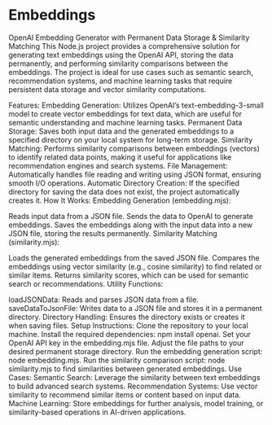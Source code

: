 # Embeddings
OpenAI Embedding Generator with Permanent Data Storage & Similarity Matching
This Node.js project provides a comprehensive solution for generating text embeddings using the OpenAI API, storing the data permanently, and performing similarity comparisons between the embeddings. The project is ideal for use cases such as semantic search, recommendation systems, and machine learning tasks that require persistent data storage and vector similarity computations.

Features:
Embedding Generation: Utilizes OpenAI’s text-embedding-3-small model to create vector embeddings for text data, which are useful for semantic understanding and machine learning tasks.
Permanent Data Storage: Saves both input data and the generated embeddings to a specified directory on your local system for long-term storage.
Similarity Matching: Performs similarity comparisons between embeddings (vectors) to identify related data points, making it useful for applications like recommendation engines and search systems.
File Management: Automatically handles file reading and writing using JSON format, ensuring smooth I/O operations.
Automatic Directory Creation: If the specified directory for saving the data does not exist, the project automatically creates it.
How It Works:
Embedding Generation (embedding.mjs):

Reads input data from a JSON file.
Sends the data to OpenAI to generate embeddings.
Saves the embeddings along with the input data into a new JSON file, storing the results permanently.
Similarity Matching (similarity.mjs):

Loads the generated embeddings from the saved JSON file.
Compares the embeddings using vector similarity (e.g., cosine similarity) to find related or similar items.
Returns similarity scores, which can be used for semantic search or recommendations.
Utility Functions:

loadJSONData: Reads and parses JSON data from a file.
saveDataToJsonFile: Writes data to a JSON file and stores it in a permanent directory.
Directory Handling: Ensures the directory exists or creates it when saving files.
Setup Instructions:
Clone the repository to your local machine.
Install the required dependencies: npm install openai.
Set your OpenAI API key in the embedding.mjs file.
Adjust the file paths to your desired permanent storage directory.
Run the embedding generation script: node embedding.mjs.
Run the similarity comparison script: node similarity.mjs to find similarities between generated embeddings.
Use Cases:
Semantic Search: Leverage the similarity between text embeddings to build advanced search systems.
Recommendation Systems: Use vector similarity to recommend similar items or content based on input data.
Machine Learning: Store embeddings for further analysis, model training, or similarity-based operations in AI-driven applications.
